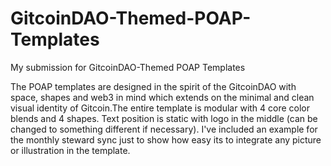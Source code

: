 # GitcoinDAO-Themed-POAP-Templates
My submission for GitcoinDAO-Themed POAP Templates

The POAP templates are designed in the spirit of the GitcoinDAO with space, shapes and web3 in mind which extends on the minimal and clean visual identity of Gitcoin.The entire template is modular with 4 core color blends and 4 shapes. Text position is static with logo in the middle (can be changed to something different if necessary). I've included an example for the monthly steward sync just to show how easy its to integrate any picture or illustration in the template.
